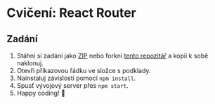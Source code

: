 # Cvičení: React Router

## Zadání

1. Stáhni si zadání jako [ZIP](https://github.com/Czechitas-podklady-WEB/Cviceni-React-Router/archive/main.zip) nebo forkni [tento repozitář](https://github.com/Czechitas-podklady-WEB/Cviceni-React-Router) a kopii k sobě naklonuj.
1. Otevři příkazovou řádku ve složce s podklady.
1. Nainstaluj závislosti pomocí `npm install`.
1. Spusť vývojový server přes `npm start`.
1. Happy coding! 🎉
